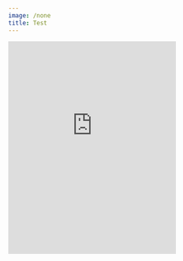 ```yaml
---
image: /none
title: Test
---
```

<div style="overflow:hidden">
<iframe src="https://www.facebook.com/plugins/page.php?href=https%3A%2F%2Fwww.facebook.com%2Fastrolojiyolculugu&tabs=timeline&width=340&height=500&small_header=true&adapt_container_width=true&hide_cover=true&show_facepile=false&appId" width="340" height="500" style="position:relative;top:-70px;border:none;overflow:hidden" scrolling="no" frameborder="0" allowTransparency="true" allow="encrypted-media"></iframe>
</div>

